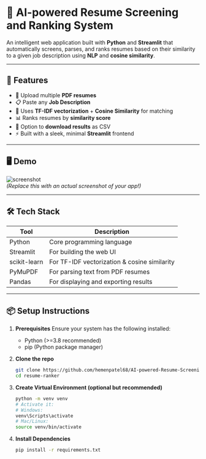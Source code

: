 # 🧠 AI-powered Resume Screening and Ranking System

An intelligent web application built with **Python** and **Streamlit** that automatically screens, parses, and ranks resumes based on their similarity to a given job description using **NLP** and **cosine similarity**.

---

## 🚀 Features

- 📄 Upload multiple **PDF resumes**
- 📋 Paste any **Job Description**
- 🧠 Uses **TF-IDF vectorization** + **Cosine Similarity** for matching
- 📊 Ranks resumes by **similarity score**
- 💾 Option to **download results** as CSV
- ⚡ Built with a sleek, minimal **Streamlit** frontend

---

## 🖥️ Demo

![screenshot](https://via.placeholder.com/1000x400.png?text=Demo+Screenshot+Placeholder)  
*(Replace this with an actual screenshot of your app!)*

---

## 🛠️ Tech Stack

| Tool       | Description                            |
|------------|----------------------------------------|
| Python     | Core programming language              |
| Streamlit  | For building the web UI                |
| scikit-learn | For TF-IDF vectorization & cosine similarity |
| PyMuPDF    | For parsing text from PDF resumes      |
| Pandas     | For displaying and exporting results   |

---

## 📦  Setup Instructions

1. **Prerequisites**
   Ensure your system has the following installed:

   - Python (>=3.8 recommended)
   - pip (Python package manager)

2. **Clone the repo**
   ```bash
   git clone https://github.com/hemenpatel68/AI-powered-Resume-Screening-and-Ranking-System
   cd resume-ranker

4. **Create Virtual Environment (optional but recommended)**
   ```bash
   python -m venv venv
   # Activate it:
   # Windows:
   venv\Scripts\activate
   # Mac/Linux:
   source venv/bin/activate


5. **Install Dependencies**
   ```bash
   pip install -r requirements.txt
